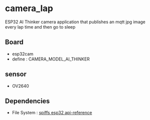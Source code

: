 # camera_lap
ESP32 AI Thinker camera application that publishes an mqtt jpg image every lap time and then go to sleep

## Board
* esp32cam
* define : CAMERA_MODEL_AI_THINKER

## sensor
* OV2640

## Dependencies
* File System : [spiffs esp32 api-reference](https://docs.espressif.com/projects/esp-idf/en/latest/esp32/api-reference/storage/spiffs.html)
